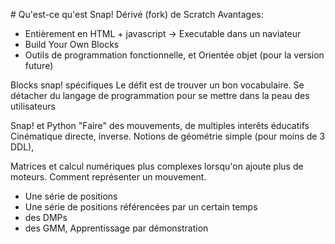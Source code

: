 # Qu'est-ce qu'est Snap!
Dérivé (fork) de Scratch
Avantages:
* Entièrement en HTML + javascript -> Executable dans un naviateur
* Build Your Own Blocks
* Outils de programmation fonctionnelle, et Orientée objet (pour la version future)

Blocks snap! spécifiques
Le défit est de trouver un bon vocabulaire. Se détacher du langage de programmation pour se mettre dans la peau des utilisateurs


Snap! et Python
"Faire" des mouvements, de multiples interêts éducatifs
Cinématique directe, inverse. Notions de géométrie simple (pour moins de 3 DDL), 

Matrices et calcul numériques plus complexes lorsqu'on ajoute plus de moteurs.
Comment représenter un mouvement.
* Une série de positions
* Une série de positions référencées par un certain temps
* des DMPs
* des GMM, 
Apprentissage par démonstration